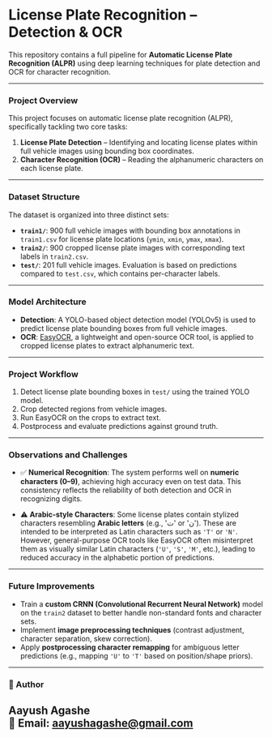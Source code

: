 
#  License Plate Recognition – Detection & OCR

This repository contains a full pipeline for **Automatic License Plate Recognition (ALPR)** using deep learning techniques for plate detection and OCR for character recognition.

---

###  Project Overview

This project focuses on automatic license plate recognition (ALPR), specifically tackling two core tasks:

1. **License Plate Detection** – Identifying and locating license plates within full vehicle images using bounding box coordinates.  
2. **Character Recognition (OCR)** – Reading the alphanumeric characters on each license plate.

---

###  Dataset Structure

The dataset is organized into three distinct sets:

- **`train1/`**: 900 full vehicle images with bounding box annotations in `train1.csv` for license plate locations (`ymin`, `xmin`, `ymax`, `xmax`).
- **`train2/`**: 900 cropped license plate images with corresponding text labels in `train2.csv`.
- **`test/`**: 201 full vehicle images. Evaluation is based on predictions compared to `test.csv`, which contains per-character labels.

---

###  Model Architecture

- **Detection**: A YOLO-based object detection model (YOLOv5) is used to predict license plate bounding boxes from full vehicle images.
- **OCR**: [EasyOCR](https://github.com/JaidedAI/EasyOCR), a lightweight and open-source OCR tool, is applied to cropped license plates to extract alphanumeric text.

---

###  Project Workflow

1. Detect license plate bounding boxes in `test/` using the trained YOLO model.
2. Crop detected regions from vehicle images.
3. Run EasyOCR on the crops to extract text.
4. Postprocess and evaluate predictions against ground truth.

---

###  Observations and Challenges

- ✅ **Numerical Recognition**: The system performs well on **numeric characters (0–9)**, achieving high accuracy even on test data. This consistency reflects the reliability of both detection and OCR in recognizing digits.
  
- ⚠️ **Arabic-style Characters**: Some license plates contain stylized characters resembling **Arabic letters** (e.g., 'ت' or 'ن'). These are intended to be interpreted as Latin characters such as `'T'` or `'N'`. However, general-purpose OCR tools like EasyOCR often misinterpret them as visually similar Latin characters (`'U'`, `'S'`, `'M'`, etc.), leading to reduced accuracy in the alphabetic portion of predictions.

---

###  Future Improvements

- Train a **custom CRNN (Convolutional Recurrent Neural Network)** model on the `train2` dataset to better handle non-standard fonts and character sets.
- Implement **image preprocessing techniques** (contrast adjustment, character separation, skew correction).
- Apply **postprocessing character remapping** for ambiguous letter predictions (e.g., mapping `'U'` to `'T'` based on position/shape priors).

---


### 👤 Author
**Aayush Agashe**  
📧 Email: aayushagashe@gmail.com  
---

